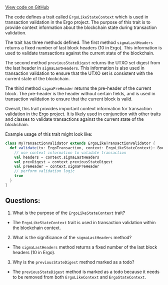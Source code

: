 [View code on GitHub](https://github.com/ergoplatform/ergo/ergo-wallet/src/main/scala/org/ergoplatform/wallet/protocol/context/ErgoLikeStateContext.scala)

The code defines a trait called `ErgoLikeStateContext` which is used in transaction validation in the Ergo project. The purpose of this trait is to provide context information about the blockchain state during transaction validation. 

The trait has three methods defined. The first method `sigmaLastHeaders` returns a fixed number of last block headers (10 in Ergo). This information is used to validate transactions against the current state of the blockchain. 

The second method `previousStateDigest` returns the UTXO set digest from the last header in `sigmaLastHeaders`. This information is also used in transaction validation to ensure that the UTXO set is consistent with the current state of the blockchain. 

The third method `sigmaPreHeader` returns the pre-header of the current block. The pre-header is the header without certain fields, and is used in transaction validation to ensure that the current block is valid. 

Overall, this trait provides important context information for transaction validation in the Ergo project. It is likely used in conjunction with other traits and classes to validate transactions against the current state of the blockchain. 

Example usage of this trait might look like:

```scala
class MyTransactionValidator extends ErgoLikeTransactionValidator {
  def validate(tx: ErgoTransaction, context: ErgoLikeStateContext): Boolean = {
    // use context information to validate transaction
    val headers = context.sigmaLastHeaders
    val prevDigest = context.previousStateDigest
    val preHeader = context.sigmaPreHeader
    // perform validation logic
    true
  }
}
```
## Questions: 
 1. What is the purpose of the `ErgoLikeStateContext` trait?
- The `ErgoLikeStateContext` trait is used in transaction validation within the blockchain context.

2. What is the significance of the `sigmaLastHeaders` method?
- The `sigmaLastHeaders` method returns a fixed number of the last block headers (10 in Ergo).

3. Why is the `previousStateDigest` method marked as a todo?
- The `previousStateDigest` method is marked as a todo because it needs to be removed from both `ErgoLikeContext` and `ErgoStateContext`.